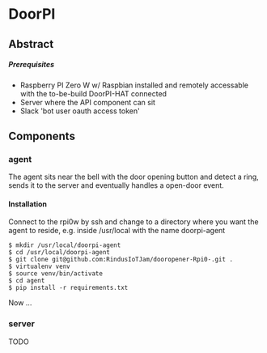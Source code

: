 # DoorPI

## Abstract

##### Prerequisites

- Raspberry PI Zero W w/ Raspbian installed and remotely
  accessable with the to-be-build DoorPI-HAT connected
- Server where the API component can sit
- Slack 'bot user oauth access token' 

## Components

### agent
The agent sits near the bell with the door opening button and 
detect a ring, sends it to the server and eventually handles a
open-door event.

#### Installation

Connect to the rpi0w by ssh and change to a directory where
you want the agent to reside, e.g. inside /usr/local with
the name doorpi-agent

```
$ mkdir /usr/local/doorpi-agent
$ cd /usr/local/doorpi-agent
$ git clone git@github.com:RindusIoTJam/dooropener-Rpi0-.git .
$ virtualenv venv
$ source venv/bin/activate
$ cd agent
$ pip install -r requirements.txt
```

Now ...

### server
TODO